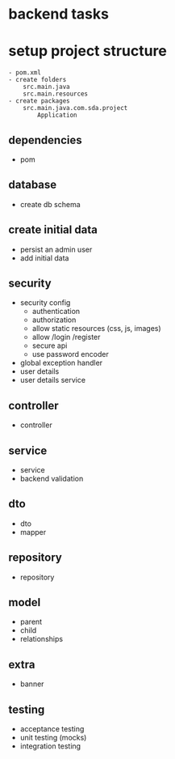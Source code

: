 # backend tasks

# setup project structure

    - pom.xml
    - create folders
        src.main.java
        src.main.resources
    - create packages
        src.main.java.com.sda.project
            Application

## dependencies

- pom

## database

- create db schema

## create initial data

- persist an admin user
- add initial data

## security

- security config
    - authentication
    - authorization
    - allow static resources (css, js, images)
    - allow /login /register
    - secure api
    - use password encoder
- global exception handler
- user details
- user details service

## controller

- controller

## service

- service
- backend validation

## dto

- dto
- mapper

## repository

- repository

## model

- parent
- child
- relationships

## extra

- banner

## testing

- acceptance testing
- unit testing (mocks)
- integration testing
